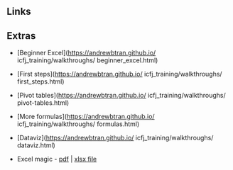 

## Links

## Extras

- [Beginner Excel](https://andrewbtran.github.io/
icfj_training/walkthroughs/
beginner_excel.html)

- [First steps](https://andrewbtran.github.io/
icfj_training/walkthroughs/
first_steps.html)

- [Pivot tables](https://andrewbtran.github.io/
icfj_training/walkthroughs/
pivot-tables.html)

- [More formulas](https://andrewbtran.github.io/
icfj_training/walkthroughs/
formulas.html)

- [Dataviz](https://andrewbtran.github.io/
icfj_training/walkthroughs/
dataviz.html)

- Excel magic - [pdf](https://mjwebster.github.io/DataJ/tipsheets/ExcelMagic.pdf) | [xlsx file](https://mjwebster.github.io/DataJ/spreadsheets/ExcelMagic.xlsx)

